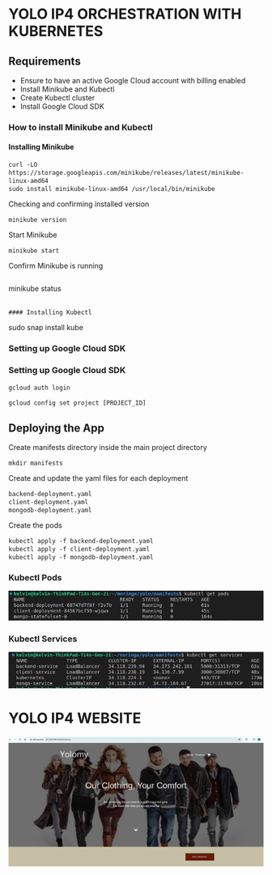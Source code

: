 # YOLO IP4 ORCHESTRATION WITH KUBERNETES

## Requirements

+ Ensure to have an active Google Cloud account with billing enabled
+ Install Minikube and Kubectl
+ Create Kubectl cluster
+ Install Google Cloud SDK

### How to install Minikube and Kubectl

#### Installing Minikube
``` 
curl -LO https://storage.googleapis.com/minikube/releases/latest/minikube-linux-amd64
sudo install minikube-linux-amd64 /usr/local/bin/minikube 
 ```

 Checking and confirming installed version
```
minikube version
```

Start Minikube
``` 
minikube start
```

Confirm Minikube is running
```ctl --classic
 ```
 minikube status
 ```

#### Installing Kubectl
```
 sudo snap install kube
 

  ### Setting up Google Cloud SDK



 ### Setting up Google Cloud SDK
```
gcloud auth login
```

```
gcloud config set project [PROJECT_ID]
```


## Deploying the App

Create manifests directory inside the main project directory 
```
mkdir manifests
```

Create and update the yaml files for each deployment
```
backend-deployment.yaml
client-deployment.yaml
mongodb-deployment.yaml
```

Create the pods 
```
kubectl apply -f backend-deployment.yaml
kubectl apply -f client-deployment.yaml
kubectl apply -f mongodb-deployment.yaml
```



### Kubectl Pods
![image](/images/kubectl_pods.png)

### Kubectl Services
![image](/images/kubectl_services.png)

# YOLO IP4 WEBSITE
![image](/images/ip4_homepage.png)
